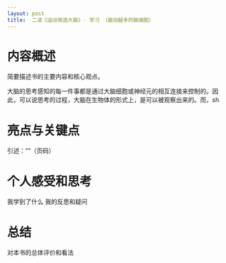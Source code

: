 ```yaml
---
layout: post
title:  二读《运动改造大脑》- 学习 （越动越多的脑细胞）
---
```


# 内容概述
简要描述书的主要内容和核心观点。

大脑的思考感知的每一件事都是通过大脑细胞或神经元的相互连接来控制的。因此，可以说思考的过程，大脑在生物体的形式上，是可以被观察出来的。而，sh

# 亮点与关键点
引述：“”（页码）


# 个人感受和思考
我学到了什么
我的反思和疑问

# 总结
对本书的总体评价和看法
<!--stackedit_data:
eyJoaXN0b3J5IjpbLTIyMzY3NzE3MiwtMTU5MTk3Mjk2NSwtMT
Y1OTUwOTM0NCwxODEyNTk2MDQ0XX0=
-->